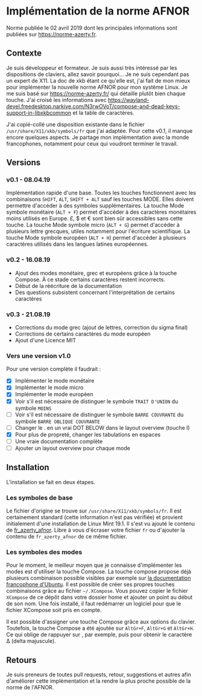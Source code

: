 # Implémentation de la norme AFNOR
Norme publiée le 02 avril 2019 dont les principales informations sont publiées sur https://norme-azerty.fr.

## Contexte
Je suis développeur et formateur. Je suis aussi très intéressé par les dispositions de claviers, allez savoir pourquoi... Je ne suis cependant pas un expert de X11.
La doc de xkb étant ce qu'elle est, j'ai fait de mon mieux pour implémenter la nouvelle norme AFNOR pour mon système Linux.
Je me suis basé sur https://norme-azerty.fr/ qui détaille plutôt bien chaque touche. J'ai croisé les informations avec https://wayland-devel.freedesktop.narkive.com/N3rwOVoT/compose-and-dead-keys-support-in-libxkbcommon et la table de caractères.

J'ai copié-collé une disposition existante dans le fichier `/usr/share/X11/xkb/symbols/fr` que j'ai adaptée.
Pour cette v0.1, il manque encore quelques aspects. Je partage mon implémentation avec la monde francophones, notamment pour ceux qui voudront terminer le travail.

## Versions

### v0.1 - 08.04.19
Implémentation rapide d'une base. Toutes les touches fonctionnent avec les combinaisons `SHIFT`, `ALT`, `SHIFT + ALT` sauf les touches MODE. Elles doivent permettre d'accéder à des symboles supplémentaires.
La touche Mode symbole monétaire (`ALT + F`) permet d'accéder à des caractères monétaires moins utilisés en Europe. £, $ et € sont bien sûr accessibles sans cette touche.
La touche Mode symbole micro (`ALT + G`) permet d'accéder à plusieurs lettre grecques, utiles notamment pour l'écriture scientifique.
La touche Mode symbole européen (`ALT + H`) permet d'accéder à plusieurs caractères utilisés dans les langues latines européennes.

### v0.2 - 16.08.19
- Ajout des modes monétaire, grec et européens grâce à la touche Compose. À ce stade certains caractères restent incorrects.
- Début de la réécriture de la documentation
- Des questions subsistent concernant l'interprétation de certains caractères

### v0.3 - 21.08.19
- Corrections du mode grec (ajout de lettres, correction du sigma final)
- Corrections de certains caractères du mode européen
- Ajout d'une Licence MIT

### Vers une version v1.0
Pour une version complète il faudrait :
 - [x] Implémenter le mode monétaire
 - [x] Implémenter le mode micro
 - [x] Implémenter le mode européen
 - [x] Voir s'il est nécessaire de distinguer le symbole `TRAIT D'UNION` du symbole `MOINS`
 - [ ] Voir s'il est nécessaire de distinguer le symbole `BARRE COUVRANTE` du symbole `BARRE OBLIQUE COUVRANTE`
 - [ ] Changer le . en un vrai DOT BELOW dans le layout overview (touche I)
 - [x] Pour plus de propreté, changer les tabulations en espaces
 - [ ] Une vraie documentation complète
 - [ ] Ajouter un layout overview pour chaque mode 

## Installation
L'installation se fait en deux étapes.

### Les symboles de base
Le fichier d'origine se trouve sur `/usr/share/X11/xkb/symbols/fr`. Il est certainement standard (cette information n'est pas vérifiée) et provient initialement d'une installation de Linux Mint 19.1. Il s'est vu ajouté le contenu de [fr_azerty_afnor](fr_azerty_afnor). Libre à vous d'écraser votre fichier `fr` ou d'ajouter la contenu de `fr_azerty_afnor` de ce même fichier.

### Les symboles des modes
Pour le moment, le meilleur moyen que je connaisse d'implémenter les modes est d'utiliser la touche Compose. La touche compose propose déjà plusieurs combinaison possible visibles par exemple sur [la documentation francophone d'Ubuntu](https://doc.ubuntu-fr.org/caracteres_etendus).
Il est possible de créer ses propres touches combinaisons grâce au fichier `~/.XCompose`. Vous pouvez copier le fichier `XCompose` de ce dépôt dans votre dossier home et ajouter un point au début de son nom.
Une fois installé, il faut redémarrer un logiciel pour que le fichier XCompose soit pris en compte.

Il est possible d'assigner une touche Compose grâce aux options du clavier. Toutefois, la touche Compose a été ajoutée sur `AltGr+F`, `AltGr+G` et `AltGr+H`. Ce qui oblige de rappuyer sur <g>, par exemple, puis <D> pour obtenir le caractère Δ (delta majuscule).

## Retours
Je suis preneurs de toutes pull requests, retour, suggestions et autres afin d'améliorer cette implémentation et la rendre la plus proche possible de la norme de l'AFNOR.

